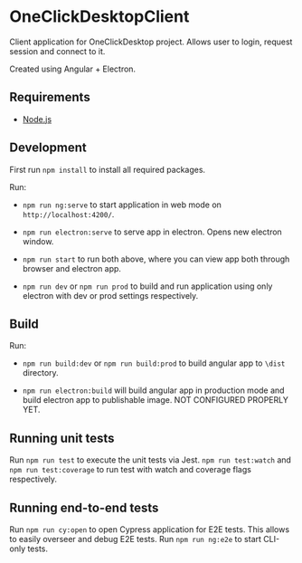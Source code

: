 # OneClickDesktopClient

Client application for OneClickDesktop project. Allows user to login, request session and connect to it.

Created using Angular + Electron.

## Requirements

- [Node.js](https://nodejs.org/en/)

## Development

First run `npm install` to install all required packages.

Run:

- `npm run ng:serve` to start application in web mode on `http://localhost:4200/`.

- `npm run electron:serve` to serve app in electron. Opens new electron window.

- `npm run start` to run both above, where you can view app both through browser and electron app.

- `npm run dev` or `npm run prod` to build and run application using only electron with dev or prod settings respectively.

## Build

Run:

- `npm run build:dev` or `npm run build:prod` to build angular app to `\dist` directory.

- `npm run electron:build` will build angular app in production mode and build electron app to publishable image. NOT CONFIGURED PROPERLY YET.

## Running unit tests

Run `npm run test` to execute the unit tests via Jest. `npm run test:watch` and `npm run test:coverage` to run test with watch and coverage flags respectively.

## Running end-to-end tests

Run `npm run cy:open` to open Cypress application for E2E tests. This allows to easily overseer and debug E2E tests.
Run `npm run ng:e2e` to start CLI-only tests.
